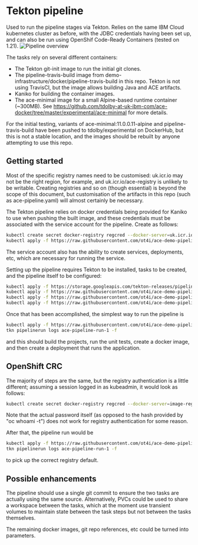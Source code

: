 # Tekton pipeline

Used to run the pipeline stages via Tekton. Relies on the same IBM Cloud kubernetes cluster as before, with the JDBC
credentials having been set up, and can also be run using OpenShif Code-Ready Containers (tested on 1.21).
![Pipeline overview](tekton-pipeline-picture.png)

The tasks rely on several different containers:

- The Tekton git-init image to run the initial git clones.
- The pipeline-travis-build image from demo-infrastructure/docker/pipeline-travis-build in this repo. Tekton is not using TravisCI, but the image allows building Java and ACE artifacts. 
- Kaniko for building the container images.
- The ace-minimal image for a small Alpine-based runtime container (~300MB). See https://github.com/tdolby-at-uk-ibm-com/ace-docker/tree/master/experimental/ace-minimal for more details.

For the initial testing, variants of ace-minimal:11.0.0.11-alpine and pipeline-travis-build have been pushed to tdolby/experimental on DockerHub, but this is not a stable location, and the images should be rebuilt by anyone attempting to use this repo.

## Getting started

 Most of the specific registry names need to be customised: uk.icr.io may not be the right region, for example, and uk.icr.io/ace-registry is unlikely to be writable. Creating registries and so on (though essential) is beyond the scope of this document, but customisation of the artifacts in this repo (such as ace-pipeline.yaml) will almost certainly be necessary.

 The Tekton pipeline relies on docker credentials being provided for Kaniko to use when pushing the built image, and these credentials must be associated with the service account for the pipeline. Create as follows:
```bash
kubectl create secret docker-registry regcred --docker-server=uk.icr.io --docker-username=iamapikey --docker-password=<your-api-key>
kubectl apply -f https://raw.githubusercontent.com/ot4i/ace-demo-pipeline/master/tekton/service-account.yaml
```
The service account also has the ability to create services, deployments, etc, which are necessary for running the service.

Setting up the pipeline requires Tekton to be installed, tasks to be created, and the pipeline itself to be configured:
```bash
kubectl apply -f https://storage.googleapis.com/tekton-releases/pipeline/previous/v0.21.0/release.yaml
kubectl apply -f https://raw.githubusercontent.com/ot4i/ace-demo-pipeline/master/tekton/10-maven-ace-build-task.yaml
kubectl apply -f https://raw.githubusercontent.com/ot4i/ace-demo-pipeline/master/tekton/20-deploy-to-cluster-task.yaml
kubectl apply -f https://raw.githubusercontent.com/ot4i/ace-demo-pipeline/master/tekton/ace-pipeline.yaml
```

Once that has been accomplished, the simplest way to run the pipeline is
```bash
kubectl apply -f https://raw.githubusercontent.com/ot4i/ace-demo-pipeline/master/tekton/ace-pipeline-run.yaml
tkn pipelinerun logs ace-pipeline-run-1 -f
```

and this should build the projects, run the unit tests, create a docker image, and then create a deployment that runs the application.

## OpenShift CRC

The majority of steps are the same, but the registry authentication is a little different; assuming a session logged in as kubeadmin, it would look as follows:
```bash
kubectl create secret docker-registry regcred --docker-server=image-registry.openshift-image-registry.svc:5000 --docker-username=kubeadmin --docker-password=$(oc whoami -t)
```
Note that the actual password itself (as opposed to the hash provided by "oc whoami -t") does not work for registry authentication for some reason.

After that, the pipeline run would be
```bash
kubectl apply -f https://raw.githubusercontent.com/ot4i/ace-demo-pipeline/master/tekton/ace-pipeline-run-crc.yaml
tkn pipelinerun logs ace-pipeline-run-1 -f
```
to pick up the correct registry default.

## Possible enhancements

The pipeline should use a single git commit to ensure the two tasks are actually using the same source. Alternatively, PVCs could be used to share a workspace between the tasks, which at the moment use transient volumes to maintain state between the task steps but not between the tasks themselves.

The remaining docker images, git repo references, etc could be turned into parameters.
